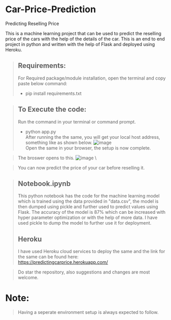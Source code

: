 # Car-Price-Prediction
Predicting Reselling Price

This is a machine learning project that can be used to predict the reselling price of the cars with the help of the details of the car. This is an end to end project in python and written with the help of Flask and deployed using Heroku.

> ## Requirements:
> For Required package/module installation, open the terminal and copy paste below command:
> - pip install requirements.txt

> ## To Execute the code:
> Run the command in your terminal or command prompt.
> - python app.py \
> After running the the same, you will get your local host address, something like as shown below.
> ![image](https://user-images.githubusercontent.com/48138906/87266873-dea1fe00-c4e3-11ea-8a4a-f89f2cda54a2.png) \
> Open the same in your browser, the setup is now complete.

> The broswer opens to this.
> ![image](https://user-images.githubusercontent.com/48138906/87267010-2e80c500-c4e4-11ea-88e8-3d6af443fc2f.png) \


> You can now predict the price of your car before reselling it.

> ## Notebook.ipynb
> This python notebook has the code for the machine learning model which is trained using the data provided in "data.csv", the model is then dumped using pickle and further used to predict values using Flask.
> The accuracy of the model is 87% which can be increased with hyper parameter optimization or with the help of more data.
> I have used pickle to dump the model to further use it for deployment.
> ## Heroku
> I have used Heroku cloud services to deploy the same and the link for the same can be found here:
> https://predictingcarprice.herokuapp.com/

> Do star the repository, also suggestions and changes are most welcome.

# Note:
 > Having a seperate environment setup is always expected to follow.

